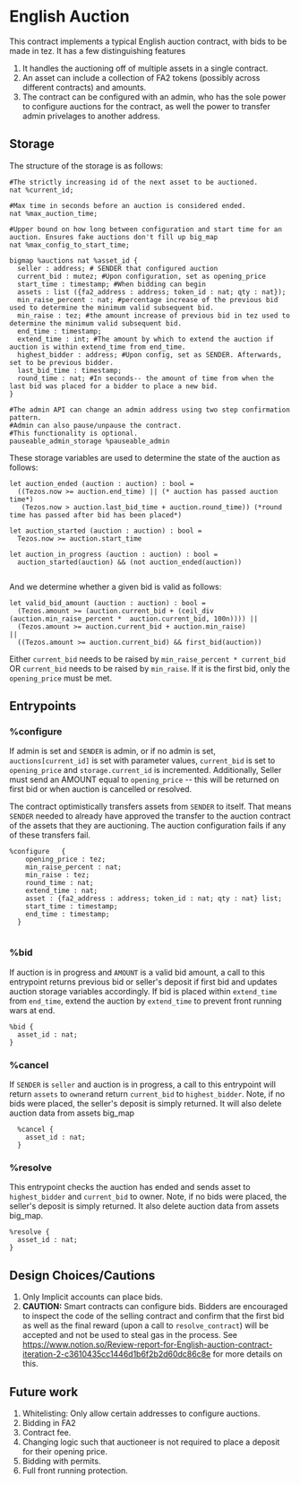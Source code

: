 # English Auction 

This contract implements a typical English auction contract, with bids to be made in tez. It has a few distinguishing features

1. It handles the auctioning off of multiple assets in a single contract.
2. An asset can include a collection of FA2 tokens (possibly across different contracts) and amounts.
3. The contract can be configured with an admin, who has the sole power to configure auctions for the contract, as well the power to transfer admin privelages to another address. 

## Storage
The structure of the storage is as follows: 

```sh=
#The strictly increasing id of the next asset to be auctioned.
nat %current_id;  

#Max time in seconds before an auction is considered ended. 
nat %max_auction_time; 

#Upper bound on how long between configuration and start time for an auction. Ensures fake auctions don't fill up big_map
nat %max_config_to_start_time;

bigmap %auctions nat %asset_id {
  seller : address; # SENDER that configured auction
  current_bid : mutez; #Upon configuration, set as opening_price
  start_time : timestamp; #When bidding can begin
  assets : list ({fa2_address : address; token_id : nat; qty : nat});
  min_raise_percent : nat; #percentage increase of the previous bid used to determine the minimum valid subsequent bid. 
  min_raise : tez; #the amount increase of previous bid in tez used to determine the minimum valid subsequent bid.
  end_time : timestamp; 
  extend_time : int; #The amount by which to extend the auction if auction is within extend_time from end_time.
  highest_bidder : address; #Upon config, set as SENDER. Afterwards, set to be previous bidder. 
  last_bid_time : timestamp;
  round_time : nat; #In seconds-- the amount of time from when the last bid was placed for a bidder to place a new bid. 
}

#The admin API can change an admin address using two step confirmation pattern.
#Admin can also pause/unpause the contract. 
#This functionality is optional. 
pauseable_admin_storage %pauseable_admin 

```
These storage variables are used to determine the state of the auction as follows: 

```ocaml=
let auction_ended (auction : auction) : bool =
  ((Tezos.now >= auction.end_time) || (* auction has passed auction time*)
   (Tezos.now > auction.last_bid_time + auction.round_time)) (*round time has passed after bid has been placed*)

let auction_started (auction : auction) : bool =
  Tezos.now >= auction.start_time

let auction_in_progress (auction : auction) : bool =
  auction_started(auction) && (not auction_ended(auction))
  
```

And we determine whether a given bid is valid as follows: 

```ocaml=
let valid_bid_amount (auction : auction) : bool =
  (Tezos.amount >= (auction.current_bid + (ceil_div (auction.min_raise_percent *  auction.current_bid, 100n)))) ||
  (Tezos.amount >= auction.current_bid + auction.min_raise)                                            ||
  ((Tezos.amount >= auction.current_bid) && first_bid(auction))

```
Either `current_bid`  needs to be raised by `min_raise_percent * current_bid` OR `current_bid`  needs to be raised by `min_raise`. If it is the first bid, only the `opening_price` must be met. 

## Entrypoints

### %configure

If admin is set and `SENDER` is admin, or if no admin is set, `auctions[current_id]` is set with parameter values, `current_bid` is set to `opening_price` and `storage.current_id` is incremented. Additionally, Seller must send an AMOUNT equal to `opening_price` -- this will be returned on first bid or when auction is cancelled or resolved.

The contract optimistically transfers assets from `SENDER` to itself. That means `SENDER` needed to already have approved the transfer to the auction contract of the assets that they are auctioning. The auction configuration fails if any of these transfers fail. 

```bash= 
%configure   {
    opening_price : tez;
    min_raise_percent : nat;
    min_raise : tez;
    round_time : nat;
    extend_time : nat;
    asset : {fa2_address : address; token_id : nat; qty : nat} list;
    start_time : timestamp;
    end_time : timestamp;
  }
   
```


### %bid 
If auction is in progress and `AMOUNT` is a valid bid amount, a call to this entrypoint returns previous bid or seller's deposit if first bid and updates auction storage variables accordingly. If bid is placed within `extend_time` from `end_time`, extend the auction by `extend_time` to prevent front running wars at end.

```sh=
%bid {
  asset_id : nat;
} 
```

### %cancel
If `SENDER` is `seller` and auction is in progress, a call to this entrypoint will return `assets` to `owner`and return `current_bid` to `highest_bidder`. Note, if no bids were placed, the seller's deposit is simply returned. It will also delete auction data from assets big_map

```sh=
  %cancel {
    asset_id : nat;
  }
```

### %resolve 
This entrypoint checks the auction has ended and sends asset to `highest_bidder` and `current_bid` to owner. Note, if no bids were placed, the seller's deposit is simply returned. It also delete auction data from assets big_map.

```sh=
%resolve {
  asset_id : nat;
}

```


## Design Choices/Cautions

1. Only Implicit accounts can place bids.
2. **CAUTION:**   Smart contracts can configure bids. Bidders are encouraged to inspect the code of the selling contract and confirm that the first bid as well as the final reward (upon a call to `resolve_contract`) will be accepted and not be used to steal gas in the process. See https://www.notion.so/Review-report-for-English-auction-contract-iteration-2-c3610435cc1446d1b6f2b2d60dc86c8e for more details on this. 


## Future work

1. Whitelisting: Only allow certain addresses to configure auctions.
2. Bidding in FA2
3. Contract fee.
4. Changing logic such that auctioneer is not required to place a deposit for their opening price.
5. Bidding with permits. 
6. Full front running protection. 
